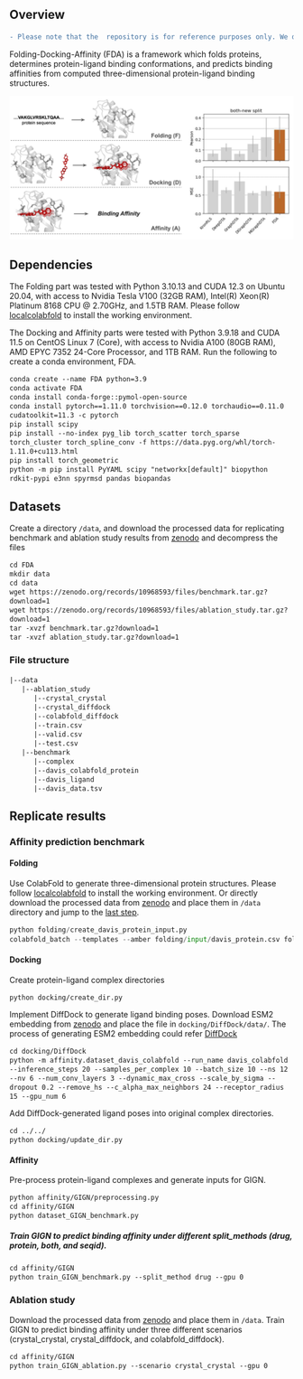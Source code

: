 ## Overview

```diff
- Please note that the  repository is for reference purposes only. We do not guarantee its active functionality. A user-friendly version is currently under development.
```

Folding-Docking-Affinity (FDA) is a framework which folds proteins, determines protein-ligand binding conformations, and predicts binding affinities from computed three-dimensional protein-ligand binding structures.
<p align="center">
    <img src="figure/FDA_fig1.jpg">
    
## Dependencies
The Folding part was tested with Python 3.10.13 and CUDA 12.3 on Ubuntu 20.04, with access to Nvidia Tesla V100 (32GB RAM), Intel(R) Xeon(R) Platinum 8168 CPU @ 2.70GHz, and 1.5TB RAM. Please follow [localcolabfold](https://github.com/YoshitakaMo/localcolabfold) to install the working environment. 

The Docking and Affinity parts were tested with Python 3.9.18 and CUDA 11.5 on CentOS Linux 7 (Core), with access to Nvidia A100 (80GB RAM), AMD EPYC 7352 24-Core Processor, and 1TB RAM. Run the following to create a conda environment, FDA.

```
conda create --name FDA python=3.9
conda activate FDA
conda install conda-forge::pymol-open-source
conda install pytorch==1.11.0 torchvision==0.12.0 torchaudio==0.11.0 cudatoolkit=11.3 -c pytorch
pip install scipy
pip install --no-index pyg_lib torch_scatter torch_sparse torch_cluster torch_spline_conv -f https://data.pyg.org/whl/torch-1.11.0+cu113.html
pip install torch_geometric
python -m pip install PyYAML scipy "networkx[default]" biopython rdkit-pypi e3nn spyrmsd pandas biopandas
```
## Datasets
Create a directory `/data`, and download the processed data for replicating benchmark and ablation study results from [zenodo](https://zenodo.org/records/10968593) and decompress the files

```
cd FDA
mkdir data
cd data
wget https://zenodo.org/records/10968593/files/benchmark.tar.gz?download=1
wget https://zenodo.org/records/10968593/files/ablation_study.tar.gz?download=1
tar -xvzf benchmark.tar.gz?download=1
tar -xvzf ablation_study.tar.gz?download=1
```
### File structure

```
|--data
   |--ablation_study
      |--crystal_crystal
      |--crystal_diffdock
      |--colabfold_diffdock
      |--train.csv
      |--valid.csv
      |--test.csv
   |--benchmark
      |--complex
      |--davis_colabfold_protein
      |--davis_ligand
      |--davis_data.tsv
```

 
## Replicate results
### Affinity prediction benchmark
#### Folding 
Use ColabFold to generate three-dimensional protein structures. Please follow [localcolabfold](https://github.com/YoshitakaMo/localcolabfold) to install the working environment. Or directly download the processed data from [zenodo](https://zenodo.org/records/10968593/files/benchmark.tar.gz?download=1) and place them in `/data` directory and jump to the [last step](#train-gign-to-predict-binding-affinity-under-different-split_methods-drug-protein-both-and-seqid).

```python
python folding/create_davis_protein_input.py
colabfold_batch --templates --amber folding/input/davis_protein.csv folding/output/davis_colabfold_protein --use-gpu-relax --num-relax 1 --gpu 0
```
#### Docking
Create protein-ligand complex directories

```
python docking/create_dir.py
```
Implement DiffDock to generate ligand binding poses. Download ESM2 embedding from [zenodo](https://zenodo.org/records/10968593/files/esm2_3billion_embeddings_davis_colabfold.pt.tar.gz?download=1) and place the file in `docking/DiffDock/data/`. The process of generating ESM2 embedding could refer [DiffDock](https://github.com/gcorso/DiffDock/tree/v1.0)

```
cd docking/DiffDock
python -m affinity.dataset_davis_colabfold --run_name davis_colabfold --inference_steps 20 --samples_per_complex 10 --batch_size 10 --ns 12 --nv 6 --num_conv_layers 3 --dynamic_max_cross --scale_by_sigma --dropout 0.2 --remove_hs --c_alpha_max_neighbors 24 --receptor_radius 15 --gpu_num 6
```

Add DiffDock-generated ligand poses into original complex directories.

```
cd ../../
python docking/update_dir.py
```

#### Affinity
Pre-process protein-ligand complexes and generate inputs for GIGN.

```
python affinity/GIGN/preprocessing.py
cd affinity/GIGN
python dataset_GIGN_benchmark.py
```

##### Train GIGN to predict binding affinity under different split_methods (drug, protein, both, and seqid).

```
cd affinity/GIGN
python train_GIGN_benchmark.py --split_method drug --gpu 0
```
### Ablation study
Download the processed data from [zenodo](https://zenodo.org/records/10968593/files/ablation_study.tar.gz?download=1) and place them in `/data`. Train GIGN to predict binding affinity under three different scenarios (crystal\_crystal, crystal\_diffdock, and colabfold\_diffdock).

```
cd affinity/GIGN
python train_GIGN_ablation.py --scenario crystal_crystal --gpu 0
```
